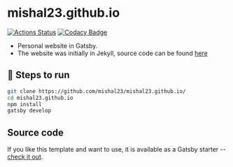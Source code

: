 # mishal23.github.io

[![Actions Status](https://github.com/mishal23/mishal23.github.io/actions/workflows/gh-pages-deploy.yml/badge.svg)](https://github.com/mishal23/mishal23.github.io/actions)
[![Codacy Badge](https://api.codacy.com/project/badge/Grade/6c0dd1fcfba64074945a5b87e4526530)](https://app.codacy.com/manual/mishal23/mishal23.github.io?utm_source=github.com&utm_medium=referral&utm_content=mishal23/mishal23.github.io&utm_campaign=Badge_Grade_Dashboard)

- Personal website in Gatsby.
- The website was initially in Jekyll, source code can be found [here](https://github.com/mishal23/jekyll-blog)

## 🚀 Steps to run

```bash
git clone https://github.com/mishal23/mishal23.github.io/
cd mishal23.github.io
npm install
gatsby develop
```

## Source code

If you like this template and want to use, it is available as a Gatsby starter -- [check it out](https://github.com/mishal23/gatsby-starter-fresh).
